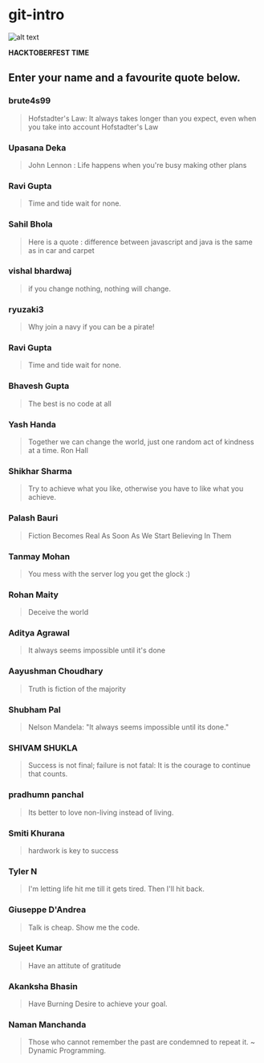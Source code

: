 # git-intro

![alt text](https://hacktoberfest.digitalocean.com/assets/hacktoberfest-2018-social-card-c8d2e1489f647f2e0a26e6f598adeb760872818905b34cd437afc7ac2857ceab.png "Logo Title Text 1")


**HACKTOBERFEST TIME**

## Enter your name and a favourite quote below.

### brute4s99
> Hofstadter's Law: It always takes longer than you expect, even when you take into account Hofstadter's Law

### Upasana Deka
> John Lennon : Life happens when you're busy making other plans

### Ravi Gupta
> Time and tide wait for none.

### Sahil Bhola
> Here is a quote : difference between javascript and java is the same as in car and carpet

### vishal bhardwaj
> if you change nothing, nothing will change.

### ryuzaki3
> Why join a navy if you can be a pirate!

### Ravi Gupta
> Time and tide wait for none.

### Bhavesh Gupta
> The best is no code at all

### Yash Handa
> Together we can change the world, just one random act of kindness at a time. Ron Hall

### Shikhar Sharma
> Try to achieve what you like, otherwise you have to like what you achieve.

### Palash Bauri
> Fiction Becomes Real As Soon As We Start Believing In Them

### Tanmay Mohan    
> You mess with the server log you get the glock :)

### Rohan Maity
> Deceive the world

### Aditya Agrawal
> It always seems impossible until it's done

### Aayushman Choudhary
> Truth is fiction of the majority

### Shubham Pal
> Nelson Mandela: "It always seems impossible until its done."

### SHIVAM SHUKLA
> Success is not final; failure is not fatal: It is the courage to continue that counts.

### pradhumn panchal
> Its better to love non-living instead of living.

### Smiti Khurana
> hardwork is key to success

### Tyler N
> I'm letting life hit me till it gets tired. Then I'll hit back.

### Giuseppe D'Andrea
> Talk is cheap. Show me the code.

### Sujeet Kumar
> Have an attitute of gratitude

### Akanksha Bhasin
> Have Burning Desire to achieve your goal.

### Naman Manchanda
> Those who cannot remember the past are condemned to repeat it. ~ Dynamic Programming.
